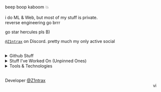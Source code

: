 beep boop kaboom 💥  
<br>
i do ML & Web, but most of my stuff is private.  
reverse engineering go brrr

go star hercules pls B)

[`@Z1ntrax`](https://discordapp.com/users/1319280095474745384) on Discord. pretty much my only active social  
<br>

<details>
<summary>Github Stuff</summary>

![](https://github-profile-trophy.vercel.app/?username=Z1ntrax&theme=onedark)
![](https://github-readme-stats.vercel.app/api/top-langs?username=Z1ntrax&show_icons=true&locale=en&layout=compact)
<br>
![](https://github-readme-stats.vercel.app/api?username=Z1ntrax&show_icons=true&locale=en)
</details>

<details>
<summary>Stuff I've Worked On (Unpinned Ones)</summary>

- [athena](https://github.com/PRZELAB/athena) - A discord bot to find obfuscated Lua scripts, and then start the deobfuscation process  

</details>

<details>
<summary>Tools & Technologies</summary>

Here are some of the tools and technologies I work with:

![Lua](https://img.shields.io/badge/-Lua-ffffff?style=flat-square&logo=lua&logoColor=2C2D72)
![JavaScript](https://img.shields.io/badge/-JavaScript-F7DF1E?style=flat-square&logo=javascript&logoColor=000000)
![HTML](https://img.shields.io/badge/-HTML-E34F26?style=flat-square&logo=html5&logoColor=ffffff)
<!-- add more badges here -->

</details>

<br>

Developer [@Z1ntrax](https://github.com/Z1ntrax) <br><img height=16 align="right" src="https://komarev.com/ghpvc/?username=Z1ntrax" alt="views"/>
